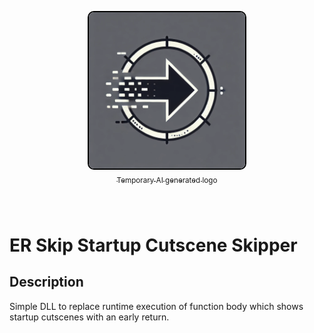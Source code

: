 <p align="center" style="margin-bottom: 5rem">
  <a href="./readme.md">
    <img alt="Temporary AI generated logo" src="./logo.webp" alt="ER Skip Startup Cutscenes Logo" width="250" style="border-radius: 10px; border: 2px solid black;">
    </br>
    <sub>Temporary AI generated logo</sub>
  </a>
  
</p>

# ER Skip Startup Cutscene Skipper

## Description
Simple DLL to replace runtime execution of function body which shows startup cutscenes with an early return.